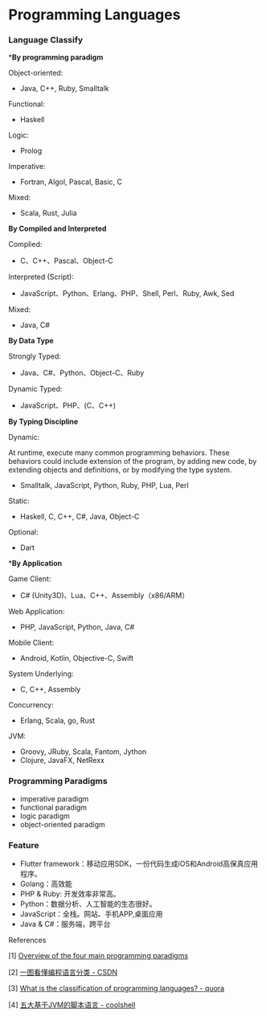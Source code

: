 # Programming Languages

### Language Classify



***By programming paradigm**

Object-oriented: 

- Java, C++, Ruby, Smalltalk

Functional: 

- Haskell

Logic: 

- Prolog

Imperative:

- Fortran, Algol, Pascal, Basic, C

Mixed:

- Scala, Rust, Julia



**By Compiled and Interpreted**

Complied: 

- C、C++、Pascal、Object-C

Interpreted (Script): 

- JavaScript、Python、Erlang、PHP、Shell, Perl、Ruby, Awk, Sed

Mixed: 

- Java, C#



**By Data Type**

Strongly Typed: 

- Java、C#、Python、Object-C、Ruby

Dynamic Typed:  

- JavaScript、PHP、(C、C++)



**By Typing Discipline**

Dynamic: 

At runtime, execute many common programming behaviors. These behaviors could include extension of the program, by adding new code, by extending objects and definitions, or by modifying the type system.

- Smalltalk, JavaScript, Python, Ruby, PHP, Lua, Perl

Static: 

- Haskell, C, C++, C#, Java, Object-C

Optional: 

- Dart



***By Application**

Game Client: 

- C# (Unity3D)、Lua、C++、Assembly（x86/ARM）

Web Application: 

- PHP, JavaScript, Python, Java, C#

Mobile Client: 

- Android, Kotlin, Objective-C, Swift

System Underlying: 

- C, C++, Assembly

Concurrency: 

- Erlang, Scala, go, Rust

JVM:

- Groovy, JRuby, Scala, Fantom, Jython
- Clojure, JavaFX, NetRexx



### Programming Paradigms

- imperative paradigm
- functional paradigm
- logic paradigm
- object-oriented paradigm



### Feature 

- Flutter framework：移动应用SDK，一份代码生成iOS和Android高保真应用程序。
- Golang：高效能
- PHP & Ruby: 开发效率非常高。
- Python：数据分析、人工智能的生态很好。
- JavaScript：全栈。网站、手机APP,桌面应用
- Java & C#：服务端，跨平台




References

[1] [Overview of the four main programming paradigms](http://people.cs.aau.dk/~normark/prog3-03/html/notes/paradigms_themes-paradigm-overview-section.html)

[2] [一图看懂编程语言分类 - CSDN](https://blog.csdn.net/acelit/article/details/62466679)

[3] [What is the classification of programming languages? - quora](https://www.quora.com/What-is-the-classification-of-programming-languages)

[4] [五大基于JVM的脚本语言 - coolshell](https://coolshell.cn/articles/2631.html)
